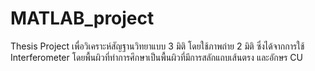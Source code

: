 # MATLAB_project

Thesis Project 
เพื่อวิเคราะห์สัญฐานวิทยาแบบ 3 มิติ โดยใช้ภาพถ่าย 2 มิติ ซึ่งได้จากการใช้ Interferometer
โดยพื้นผิวที่ทำการศึกษาเป็นพื้นผิวที่มีการสลักแถบเส้นตรง และอักษร CU
